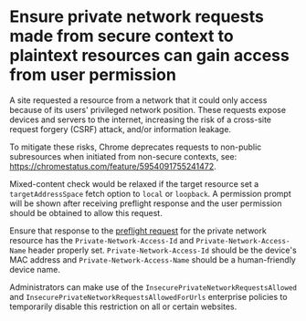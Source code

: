 # Ensure private network requests made from secure context to plaintext resources can gain access from user permission

A site requested a resource from a network that it could only access because of its users' privileged network position.
These requests expose devices and servers to the internet, increasing the risk of a cross-site request forgery (CSRF) attack, and/or information leakage.

To mitigate these risks, Chrome deprecates requests to non-public subresources when initiated from non-secure contexts, see: https://chromestatus.com/feature/5954091755241472.

Mixed-content check would be relaxed if the target resource set a `targetAddressSpace` fetch option to `local` or `loopback`. A permission prompt will be shown after receiving preflight response and the user permission should be obtained to allow this request.

Ensure that response to the [preflight request](issueCorsPreflightRequest) for the private network resource has the `Private-Network-Access-Id` and `Private-Network-Access-Name` header properly set. `Private-Network-Access-Id` should be the device's MAC address and `Private-Network-Access-Name` should be a human-friendly device name.

Administrators can make use of the `InsecurePrivateNetworkRequestsAllowed` and `InsecurePrivateNetworkRequestsAllowedForUrls` enterprise policies to temporarily disable this restriction on all or certain websites.
